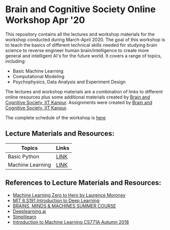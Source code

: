 # Brain and Cognitive Society Online Workshop Apr '20

This repository contains all the lectures and workshop materials for the workshop conducted during March-April 2020. The goal of this workshop is to teach the basics of different technical skills needed for studying brain science to reverse engineer human brain/intelligence to create more general and intelligent AI's for the future world. It covers a range of topics, including:
* Basic Machine Learning
* Computational Modeling
* Psychophysics, Data Analysis and Experiment Design

The lectures and workshop materials are a combination of links to different online resources plus some additional materials created by [Brain and Cognitive Society, IIT Kanpur](https://bcs-iitk.github.io/). Assignments were created by [Brain and Cognitive Society, IIT Kanpur](https://bcs-iitk.github.io/).

The complete schedule of the workshop is [here](https://docs.google.com/spreadsheets/d/e/2PACX-1vTFknqDgVMKTFt8_aUp14bFlYO5cqHk8OfbkQ6xIaulwXtF2w5GUI8-2R3UrmiIUJZuAG-hfJKI0ULs/pubhtml?gid=0&single=true)

## Lecture Materials and Resources:

| Topics | Links |
| ------ | ------ |
| Basic Python | [LINK](Python_Tutorial/Readme.md) |
| Machine Learning | [LINK](Machine_Learning/Readme.md) |

## References to Lecture Materials and Resources:
* [Machine Learning Zero to Hero by Laurence Moroney](https://github.com/lmoroney/dlaicourse)
* [MIT 6.S191 Introduction to Deep Learning](http://introtodeeplearning.com/)
* [BRAINS, MINDS & MACHINES SUMMER COURSE](https://cbmm.mit.edu/summer-school/2018)
* [Deeplearning.ai](https://www.youtube.com/channel/UCcIXc5mJsHVYTZR1maL5l9w)
* [Simplilearn](https://www.youtube.com/user/Simplilearn)
* [Introduction to Machine Learning CS771A Autumn 2018](https://www.cse.iitk.ac.in/users/piyush/courses/ml_autumn18/index.html)
